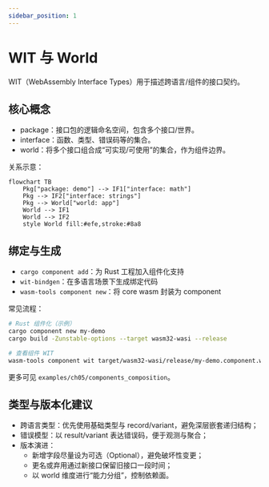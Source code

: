 ```yaml
---
sidebar_position: 1
---
```


# WIT 与 World

WIT（WebAssembly Interface Types）用于描述跨语言/组件的接口契约。

## 核心概念

- package：接口包的逻辑命名空间，包含多个接口/世界。
- interface：函数、类型、错误码等的集合。
- world：将多个接口组合成“可实现/可使用”的集合，作为组件边界。

关系示意：

```mermaid
flowchart TB
	Pkg["package: demo"] --> IF1["interface: math"]
	Pkg --> IF2["interface: strings"]
	Pkg --> World["world: app"]
	World --> IF1
	World --> IF2
	style World fill:#efe,stroke:#8a8
```

## 绑定与生成

- `cargo component add`：为 Rust 工程加入组件化支持
- `wit-bindgen`：在多语言场景下生成绑定代码
- `wasm-tools component new`：将 core wasm 封装为 component

常见流程：

```bash
# Rust 组件化（示例）
cargo component new my-demo
cargo build -Zunstable-options --target wasm32-wasi --release

# 查看组件 WIT
wasm-tools component wit target/wasm32-wasi/release/my-demo.component.wasm
```

更多可见 `examples/ch05/components_composition`。

## 类型与版本化建议

- 跨语言类型：优先使用基础类型与 record/variant，避免深层嵌套递归结构；
- 错误模型：以 result/variant 表达错误码，便于观测与聚合；
- 版本演进：
	- 新增字段尽量设为可选（Optional），避免破坏性变更；
	- 更名或弃用通过新接口保留旧接口一段时间；
	- 以 world 维度进行“能力分组”，控制依赖面。
